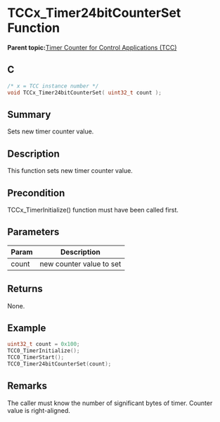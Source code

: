 # TCCx\_Timer24bitCounterSet Function

**Parent topic:**[Timer Counter for Control Applications \(TCC\)](GUID-CCA150A8-2C66-40B2-9C35-D7F3473720AE.md)

## C

```c
/* x = TCC instance number */
void TCCx_Timer24bitCounterSet( uint32_t count );
```

## Summary

Sets new timer counter value.

## Description

This function sets new timer counter value.

## Precondition

TCCx\_TimerInitialize\(\) function must have been called first.

## Parameters

|Param|Description|
|-----|-----------|
|count|new counter value to set|

## Returns

None.

## Example

```c
uint32_t count = 0x100;
TCC0_TimerInitialize();
TCC0_TimerStart();
TCC0_Timer24bitCounterSet(count);
```

## Remarks

The caller must know the number of significant bytes of timer. Counter value is right-aligned.

